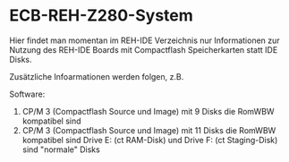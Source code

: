 # ECB-REH-Z280-System

Hier findet man momentan im REH-IDE Verzeichnis nur Informationen zur Nutzung des REH-IDE Boards mit Compactflash Speicherkarten statt IDE Disks.

Zusätzliche Infoarmationen werden folgen, z.B.

Software:
1. CP/M 3 (Compactflash Source und Image) mit 9 Disks die RomWBW kompatibel sind
2. CP/M 3 (Compactflash Source und Image) mit 11 Disks die RomWBW kompatibel sind
   Drive E: (ct RAM-Disk) und Drive F: (ct Staging-Disk) sind "normale" Disks

